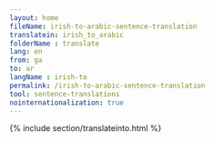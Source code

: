 ```yaml
---
layout: home
fileName: irish-to-arabic-sentence-translation
translatein: irish_to_arabic
folderName : translate
lang: en
from: ga
to: ar
langName : irish-to
permalink: /irish-to-arabic-sentence-translation
tool: sentence-translations
nointernationalization: true
---
```

{% include section/translateinto.html %}
